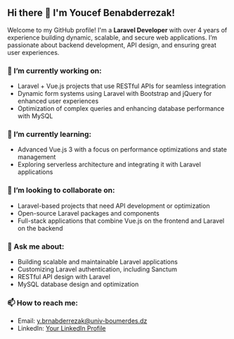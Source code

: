 ## Hi there 👋 I'm Youcef Benabderrezak!

Welcome to my GitHub profile! I'm a **Laravel Developer** with over 4 years of experience building dynamic, scalable, and secure web applications. 
I’m passionate about backend development, API design, and ensuring great user experiences.

<!--
**youcefSpring/youcefSpring** is a ✨ _special_ ✨ repository because its `README.md` (this file) appears on your GitHub profile.
-->

### 🔭 I’m currently working on:
- Laravel + Vue.js projects that use RESTful APIs for seamless integration
- Dynamic form systems using Laravel with Bootstrap and jQuery for enhanced user experiences
- Optimization of complex queries and enhancing database performance with MySQL

### 🌱 I’m currently learning:
- Advanced Vue.js 3 with a focus on performance optimizations and state management
- Exploring serverless architecture and integrating it with Laravel applications

### 👯 I’m looking to collaborate on:
- Laravel-based projects that need API development or optimization
- Open-source Laravel packages and components
- Full-stack applications that combine Vue.js on the frontend and Laravel on the backend


### 💬 Ask me about:
- Building scalable and maintainable Laravel applications
- Customizing Laravel authentication, including Sanctum
- RESTful API design with Laravel
- MySQL database design and optimization

### 📫 How to reach me:
- Email: y.brnabderrezak@univ-boumerdes.dz
- LinkedIn: [Your LinkedIn Profile](https://www.linkedin.com/in/youcef-benabderrezak-9974191a7/)
